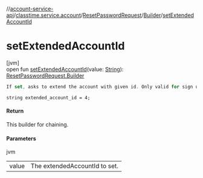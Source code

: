 //[account-service-api](../../../../index.md)/[classtime.service.account](../../index.md)/[ResetPasswordRequest](../index.md)/[Builder](index.md)/[setExtendedAccountId](set-extended-account-id.md)

# setExtendedAccountId

[jvm]\
open fun [setExtendedAccountId](set-extended-account-id.md)(value: [String](https://docs.oracle.com/javase/8/docs/api/java/lang/String.html)): [ResetPasswordRequest.Builder](index.md)

```kotlin
If set, asks to extend the account with given id. Only valid for sign ups. 

```
`string extended_account_id = 4;`

#### Return

This builder for chaining.

#### Parameters

jvm

| | |
|---|---|
| value | The extendedAccountId to set. |
